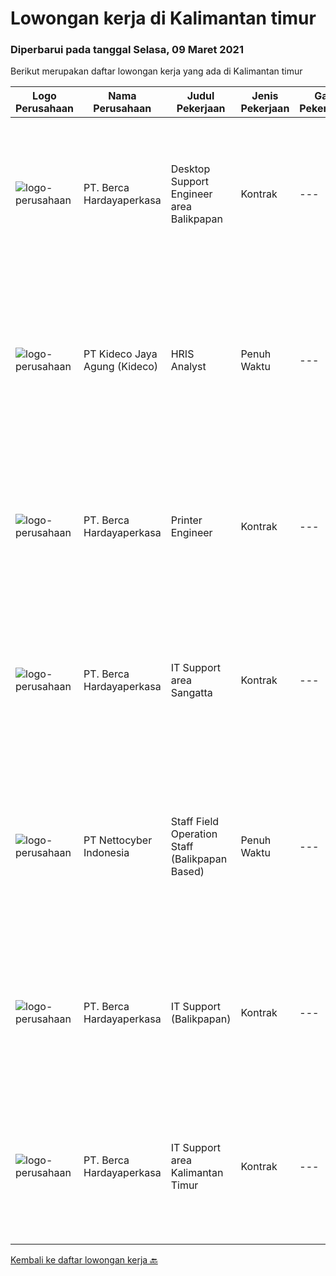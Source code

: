 
  # Lowongan kerja di Kalimantan timur

  ### Diperbarui pada tanggal Selasa, 09 Maret 2021

  Berikut merupakan daftar lowongan kerja yang ada di Kalimantan timur

  |Logo Perusahaan | Nama Perusahaan | Judul Pekerjaan | Jenis Pekerjaan | Gaji Pekerjaan | Lokasi | Deskripsi | Tanggal diunggah | Pranala |
  | -------------- | --------------- | --------------- | --------- | --------- | -------------- | ------- | ----------- | ----------- |
  |![logo-perusahaan](https://image-service-cdn.seek.com.au/07808e0e0514b875ff9e370c520f3f76aeab9a82/ee4dce1061f3f616224767ad58cb2fc751b8d2dc)|PT. Berca Hardayaperkasa|Desktop Support Engineer area Balikpapan|Kontrak|---|Kalimantan Timur|Responsibilities : Analyzing, diagnosing, and installation to several areas including desktop hardware, operating systems, application software and...|Sabtu, 06 Maret 2021|https://www.jobstreet.co.id/id/job/desktop-support-engineer-area-balikpapan-3467308?token=0~07bc45ce-fe91-464e-912d-85d05e71efbc&sectionRank=1&jobId=jobstreet-id-job-3467308|
|![logo-perusahaan](https://image-service-cdn.seek.com.au/67130d3f14c1e2e78cc4c28fd34958c59b861449/ee4dce1061f3f616224767ad58cb2fc751b8d2dc)|PT Kideco Jaya Agung (Kideco)|HRIS Analyst|Penuh Waktu|---|Paser|Requirements:    Candidate must possess at least diploma/ bachelor degree in Information System/ Computer Science Engineering (IPK Minimal 3,0)   ...|Selasa, 02 Maret 2021|https://www.jobstreet.co.id/id/job/hris-analyst-3470802?token=0~07bc45ce-fe91-464e-912d-85d05e71efbc&sectionRank=2&jobId=jobstreet-id-job-3470802|
|![logo-perusahaan](https://image-service-cdn.seek.com.au/07808e0e0514b875ff9e370c520f3f76aeab9a82/ee4dce1061f3f616224767ad58cb2fc751b8d2dc)|PT. Berca Hardayaperkasa|Printer Engineer|Kontrak|---|Balikpapan|Responsibilities : Analyzing, diagnosing, and installation to several areas including desktop hardware, operating systems, application software and...|Kamis, 25 Februari 2021|https://www.jobstreet.co.id/id/job/printer-engineer-3467307?token=0~07bc45ce-fe91-464e-912d-85d05e71efbc&sectionRank=3&jobId=jobstreet-id-job-3467307|
|![logo-perusahaan](https://image-service-cdn.seek.com.au/07808e0e0514b875ff9e370c520f3f76aeab9a82/ee4dce1061f3f616224767ad58cb2fc751b8d2dc)|PT. Berca Hardayaperkasa|IT Support area Sangatta|Kontrak|---|Kalimantan Timur|Responsibilities: Analyzing, diagnosing, and installation to several areas including desktop hardware, operating systems, application software and...|Jumat, 19 Februari 2021|https://www.jobstreet.co.id/id/job/it-support-area-sangatta-3454999?token=0~07bc45ce-fe91-464e-912d-85d05e71efbc&sectionRank=4&jobId=jobstreet-id-job-3454999|
|![logo-perusahaan](https://image-service-cdn.seek.com.au/5cb404682aa4a06005e513cff9a29fa3f139140d/ee4dce1061f3f616224767ad58cb2fc751b8d2dc)|PT Nettocyber Indonesia|Staff Field Operation Staff (Balikpapan Based)|Penuh Waktu|---|Balikpapan|Live in Balikpapan  Diploma or Bachelor Degree majoring in Information Technology. Familiar with Microsoft product (Operating System and Microsft...|Selasa, 16 Februari 2021|https://www.jobstreet.co.id/id/job/staff-field-operation-staff-balikpapan-based-3459198?token=0~07bc45ce-fe91-464e-912d-85d05e71efbc&sectionRank=5&jobId=jobstreet-id-job-3459198|
|![logo-perusahaan](https://image-service-cdn.seek.com.au/07808e0e0514b875ff9e370c520f3f76aeab9a82/ee4dce1061f3f616224767ad58cb2fc751b8d2dc)|PT. Berca Hardayaperkasa|IT Support (Balikpapan)|Kontrak|---|Kalimantan Timur|Responsibilities: Analyzing, diagnosing, and installation to several areas including desktop hardware, operating systems, application software and...|Rabu, 10 Februari 2021|https://www.jobstreet.co.id/id/job/it-support-balikpapan-3455005?token=0~07bc45ce-fe91-464e-912d-85d05e71efbc&sectionRank=6&jobId=jobstreet-id-job-3455005|
|![logo-perusahaan](https://image-service-cdn.seek.com.au/07808e0e0514b875ff9e370c520f3f76aeab9a82/ee4dce1061f3f616224767ad58cb2fc751b8d2dc)|PT. Berca Hardayaperkasa|IT Support area Kalimantan Timur|Kontrak|---|Kalimantan Timur|Responsibilities: Analyzing, diagnosing, and installation to several areas including desktop hardware, operating systems, application software and...|Senin, 08 Februari 2021|https://www.jobstreet.co.id/id/job/it-support-area-kalimantan-timur-3452765?token=0~07bc45ce-fe91-464e-912d-85d05e71efbc&sectionRank=7&jobId=jobstreet-id-job-3452765|


  [Kembali ke daftar lowongan kerja 🔙](../README.md#daftar-lowongan-kerja)
  
